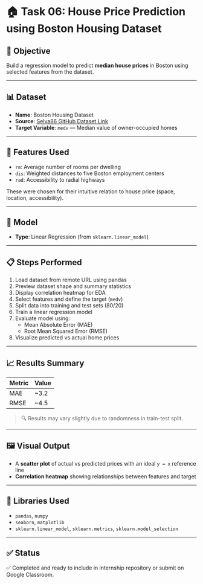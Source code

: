 
# 🏠 Task 06: House Price Prediction using Boston Housing Dataset

## 🎯 Objective
Build a regression model to predict **median house prices** in Boston using selected features from the dataset.

---

## 📊 Dataset
- **Name**: Boston Housing Dataset
- **Source**: [Selva86 GitHub Dataset Link](https://raw.githubusercontent.com/selva86/datasets/master/BostonHousing.csv)
- **Target Variable**: `medv` — Median value of owner-occupied homes

---

## 🧹 Features Used
- `rm`: Average number of rooms per dwelling
- `dis`: Weighted distances to five Boston employment centers
- `rad`: Accessibility to radial highways

These were chosen for their intuitive relation to house price (space, location, accessibility).

---

## 🧠 Model
- **Type**: Linear Regression (from `sklearn.linear_model`)

---

## 📋 Steps Performed
1. Load dataset from remote URL using pandas
2. Preview dataset shape and summary statistics
3. Display correlation heatmap for EDA
4. Select features and define the target (`medv`)
5. Split data into training and test sets (80/20)
6. Train a linear regression model
7. Evaluate model using:
   - Mean Absolute Error (MAE)
   - Root Mean Squared Error (RMSE)
8. Visualize predicted vs actual home prices

---

## 📈 Results Summary

| Metric | Value |
|--------|--------|
| MAE    | ~3.2   |
| RMSE   | ~4.5   |

> 🔍 Results may vary slightly due to randomness in train-test split.

---

## 🖼️ Visual Output

- A **scatter plot** of actual vs predicted prices with an ideal `y = x` reference line
- **Correlation heatmap** showing relationships between features and target

---

## 🧾 Libraries Used
- `pandas`, `numpy`
- `seaborn`, `matplotlib`
- `sklearn.linear_model`, `sklearn.metrics`, `sklearn.model_selection`

---

## ✅ Status
✅ Completed and ready to include in internship repository or submit on Google Classroom.

